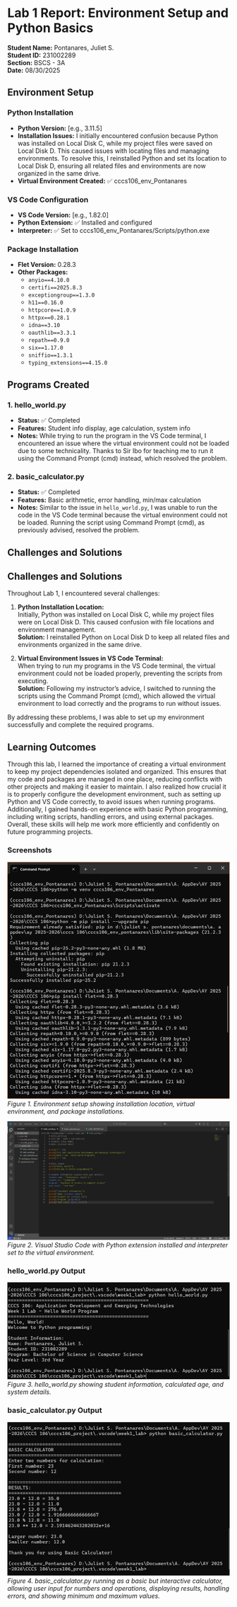 # Lab 1 Report: Environment Setup and Python Basics

**Student Name:** Pontanares, Juliet S.\
**Student ID:** 231002289\
**Section:** BSCS - 3A\
**Date:** 08/30/2025

## Environment Setup

### Python Installation
- **Python Version:** [e.g., 3.11.5]
- **Installation Issues:** I initially encountered confusion because Python was installed on Local Disk C, while my project files were saved on Local Disk D. This caused issues with locating files and managing environments. To resolve this, I reinstalled Python and set its location to Local Disk D, ensuring all related files and environments are now organized in the same drive.
- **Virtual Environment Created:** ✅ cccs106_env_Pontanares

### VS Code Configuration
- **VS Code Version:** [e.g., 1.82.0]
- **Python Extension:** ✅ Installed and configured
- **Interpreter:** ✅ Set to cccs106_env_Pontanares/Scripts/python.exe

### Package Installation
- **Flet Version:** 0.28.3
- **Other Packages:** 
	- `anyio==4.10.0`
	- `certifi==2025.8.3`
	- `exceptiongroup==1.3.0`
	- `h11==0.16.0`
	- `httpcore==1.0.9`
	- `httpx==0.28.1`
	- `idna==3.10`
	- `oauthlib==3.3.1`
	- `repath==0.9.0`
	- `six==1.17.0`
	- `sniffio==1.3.1`
	- `typing_extensions==4.15.0`


## Programs Created

### 1. hello_world.py
- **Status:** ✅ Completed
- **Features:** Student info display, age calculation, system info
- **Notes:** While trying to run the program in the VS Code terminal, I encountered an issue where the virtual environment could not be loaded due to some technicality. Thanks to Sir Ibo for teaching me to run it using the Command Prompt (cmd) instead, which resolved the problem.

### 2. basic_calculator.py
- **Status:** ✅ Completed
- **Features:** Basic arithmetic, error handling, min/max calculation
- **Notes:** Similar to the issue in `hello_world.py`, I was unable to run the code in the VS Code terminal because the virtual environment could not be loaded. Running the script using Command Prompt (cmd), as previously advised, resolved the problem.

## Challenges and Solutions
## Challenges and Solutions

Throughout Lab 1, I encountered several challenges:

1. **Python Installation Location:**  
	Initially, Python was installed on Local Disk C, while my project files were on Local Disk D. This caused confusion with file locations and environment management.  
	**Solution:** I reinstalled Python on Local Disk D to keep all related files and environments organized in the same drive.

2. **Virtual Environment Issues in VS Code Terminal:**  
	When trying to run my programs in the VS Code terminal, the virtual environment could not be loaded properly, preventing the scripts from executing.  
	**Solution:** Following my instructor’s advice, I switched to running the scripts using the Command Prompt (cmd), which allowed the virtual environment to load correctly and the programs to run without issues.

By addressing these problems, I was able to set up my environment successfully and complete the required programs.

## Learning Outcomes
Through this lab, I learned the importance of creating a virtual environment to keep my project dependencies isolated and organized. This ensures that my code and packages are managed in one place, reducing conflicts with other projects and making it easier to maintain. I also realized how crucial it is to properly configure the development environment, such as setting up Python and VS Code correctly, to avoid issues when running programs. Additionally, I gained hands-on experience with basic Python programming, including writing scripts, handling errors, and using external packages. Overall, these skills will help me work more efficiently and confidently on future programming projects.

### Screenshots

![alt text](lab1_screenshots\environment_setup.png)\
*Figure 1. Environment setup showing installation location, virtual environment, and package installations.*

![VS Code Setup](lab1_screenshots/vscode_setup.png)\
*Figure 2. Visual Studio Code with Python extension installed and interpreter set to the virtual environment.*

### hello_world.py Output

![hello_world.py Output](lab1_screenshots/hello_world.png)\
*Figure 3. hello_world.py showing student information, calculated age, and system details.*

### basic_calculator.py Output
![basic_calculator.py Output](lab1_screenshots/basic_calculator.png)\
*Figure 4. basic_calculator.py running as a basic but interactive calculator, allowing user input for numbers and operations, displaying results, handling errors, and showing minimum and maximum values.*


	